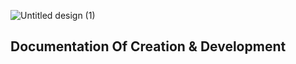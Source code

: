 ![Untitled design (1)](https://github.com/user-attachments/assets/9e145ca1-0f7e-4b76-9dd0-851fdb534afe)
## Documentation Of Creation & Development 

